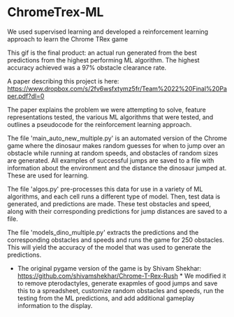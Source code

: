 # ChromeTrex-ML
We used supervised learning and developed a reinforcement learning approach to learn the Chrome TRex game

This gif is the final product: an actual run generated from the best predictions from the highest performing ML algorithm. The highest accuracy achieved was a 97% obstacle clearance rate. 

A paper describing this project is here: https://www.dropbox.com/s/2fv6wsfxtymz5fr/Team%2022%20Final%20Paper.pdf?dl=0

The paper explains the problem we were attempting to solve, feature representations tested, the various ML algorithms that were tested, and outlines a pseudocode for the reinforcement learning approach. 

The file 'main_auto_new_multiple.py' is an automated version of the Chrome game where the dinosaur makes random guesses for when to jump over an obstacle while running at random speeds, and obstacles of random sizes are generated. All examples of successful jumps are saved to a file with information about the environment and the distance the dinosaur jumped at. These are used for learning. 

The file 'algos.py' pre-processes this data for use in a variety of ML algorithms, and each cell runs a different type of model. Then, test data is generated, and predictions are made. These test obstacles and speed, along with their corresponding predictions for jump distances are saved to a file. 

The file 'models_dino_multiple.py' extracts the predictions and the corresponding obstacles and speeds and runs the game for 250 obstacles. This will yield the accuracy of the model that was used to generate the predictions. 

* The original pygame version of the game is by Shivam Shekhar: https://github.com/shivamshekhar/Chrome-T-Rex-Rush * We modified it to remove pterodactyles, generate exapmles of good jumps and save this to a spreadsheet, customize random obstacles and speeds, run the testing from the ML predictions, and add additional gameplay information to the display.

